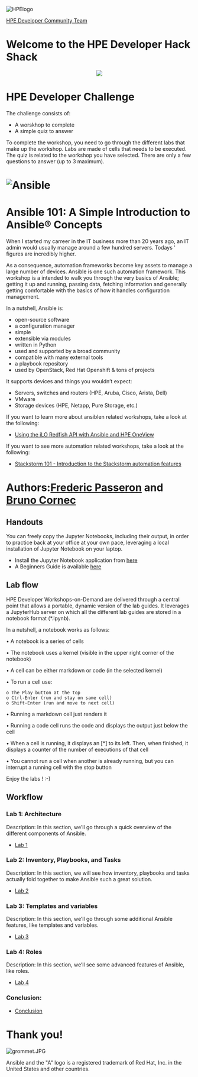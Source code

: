 ![HPElogo](Pictures/element-logo.PNG)


[HPE Developer Community Team](https://hpedev.io)


# Welcome to the HPE Developer Hack Shack


<p align="center">
  <img src="Pictures/hackshackdisco.png">
  
</p>

# HPE Developer Challenge

The challenge consists of:
* A worskhop to complete
* A simple quiz to answer

To complete the workshop, you need to go through the different labs that make up the workshop. Labs are made of cells that needs to be executed. The quiz is related to the workshop you have selected. There are only a few questions to answer (up to 3 maximum).


# ![Ansible](Pictures/Ansiblelogo.png) 
# Ansible 101: A Simple Introduction to Ansible® Concepts                   
When I started my carreer in the IT business more than 20 years ago, an IT admin would usually manage around a few hundred servers. Todays ' figures are incredibly higher.

As a consequence, automation frameworks become  key assets to manage a large number of devices. Ansible is one such automation framework. This workshop is a intended to walk you through the very basics of Ansible; getting it up and running, passing data, fetching information and generally getting comfortable with the basics of how it handles configuration management.

In a nutshell, Ansible is:
* open-source software
* a configuration manager
* simple
* extensible via modules
* written in Python
* used and supported by a broad community
* compatible with many external tools
* a playbook repository
* used by OpenStack, Red Hat Openshift & tons of projects

It supports devices and things you wouldn’t expect:
* Servers, switches and routers (HPE, Aruba, Cisco, Arista, Dell)
* VMware
* Storage devices (HPE, Netapp, Pure Storage, etc.)


If you want to learn more about ansiblen related workshops, take a look at the following:
* [Using the iLO Redfish API with Ansible and HPE OneView](https://hackshack.hpedev.io/workshop/23)


If you want to see more automation related workshops, take a look at the following:
* [Stackstorm 101 - Introduction to the Stackstorm automation features](https://hackshack.hpedev.io/workshop/21)



# Authors:[Frederic Passeron](mailto:frederic.passeron@hpe.com)  and  [Bruno Cornec](mailto:bruno.cornec@hpe.com)

## Handouts
You can freely copy the Jupyter Notebooks, including their output, in order to practice back at your office at your own pace, leveraging a local installation of Jupyter Notebook on your laptop.
- Install the Jupyter Notebook application from [here](https://jupyter.org/install) 
- A Beginners Guide is available [here](https://jupyter-notebook-beginner-guide.readthedocs.io/en/latest/what_is_jupyter.html)


## Lab flow
HPE Developer Workshops-on-Demand are delivered through a central point that allows a portable, dynamic version of the lab guides. It leverages a JupyterHub server on which all the different lab guides are stored in a notebook format (*.ipynb).

In a nutshell, a notebook works as follows:

• A notebook is a series of cells

• The notebook uses a kernel (visible in the upper right corner of the notebook)

• A cell can be either markdown or code (in the selected kernel)

• To run a cell use:

    o The Play button at the top
    o Ctrl-Enter (run and stay on same cell)
    o Shift-Enter (run and move to next cell)
    
• Running a markdown cell just renders it

• Running a code cell runs the code and displays the output just below the cell

• When a cell is running, it displays an [*] to its left. Then, when finished, it displays a counter of the number of executions of that cell

• You cannot run a cell when another is already running, but you can interrupt a running cell with the stop button

Enjoy the labs ! :-)


## Workflow

### Lab 1: Architecture
Description: In this section, we’ll go through a quick overview of the different components of Ansible.
* [Lab 1](1-WKSHP-Ansible101-Architecture.ipynb)

### Lab 2: Inventory, Playbooks, and Tasks
Description: In this section, we will see how inventory, playbooks and tasks actually fold together to make Ansible such a great solution.
* [Lab 2](2-WKSHP-Ansible101-Playbooks.ipynb)

### Lab 3: Templates and variables
Description: In this section, we’ll go through some additional Ansible features, like templates and variables.
* [Lab 3](3-WKSHP-Ansible101-Templates.ipynb)

### Lab 4: Roles
Description: In this section, we’ll see some advanced features of Ansible, like roles.
* [Lab 4](3-WKSHP-Ansible101-Roles.ipynb)

### Conclusion: 
* [Conclusion](5-WKSHP-Conclusion.ipynb)

# Thank you!
![grommet.JPG](Pictures/grommet.JPG)


Ansible and the "A" logo is a registered trademark of Red Hat, Inc. in the United States and other countries.


```bash

```
